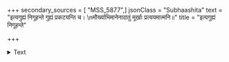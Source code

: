 +++
secondary_sources = [ "MSS_5877",]
jsonClass = "Subhaashita"
text = "इत्यगुह्यं निगूहन्ते गुह्यं प्रकटयन्ति च।  \nमौर्ख्याभिमानेनादातुं मूर्खाः प्रत्ययमात्मनि॥"
title = "इत्यगुह्यं निगूहन्ते"

+++

<details><summary>Text</summary>

इत्यगुह्यं निगूहन्ते गुह्यं प्रकटयन्ति च।  
मौर्ख्याभिमानेनादातुं मूर्खाः प्रत्ययमात्मनि॥
</details>
